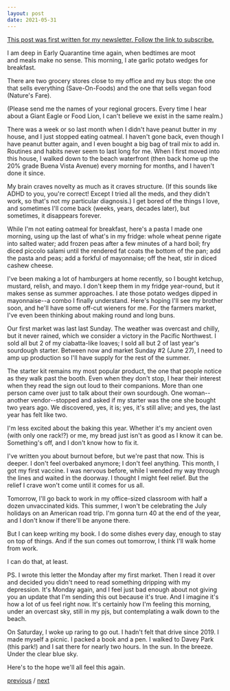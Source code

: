 ```yaml
---
layout: post
date: 2021-05-31
---
```


[This post was first written for my newsletter. Follow the link to subscribe.](https://tinyletter.com/jessdriscoll)

I am deep in Early Quarantine time again, when bedtimes are moot and meals make no sense. This morning, I ate garlic potato wedges for breakfast.

There are two grocery stores close to my office and my bus stop: the one that sells everything (Save-On-Foods) and the one that sells vegan food (Nature's Fare).

(Please send me the names of your regional grocers. Every time I hear about a Giant Eagle or Food Lion, I can't believe we exist in the same realm.)

There was a week or so last month when I didn't have peanut butter in my house, and I just stopped eating oatmeal. I haven't gone back, even though I have peanut butter again, and I even bought a big bag of trail mix to add in. Routines and habits never seem to last long for me. When I first moved into this house, I walked down to the beach waterfront (then back home up the 20% grade Buena Vista Avenue) every morning for months, and I haven't done it since. 

My brain craves novelty as much as it craves structure. (If this sounds like ADHD to you, you're correct! Except I tried all the meds, and they didn't work, so that's not my particular diagnosis.) I get bored of the things I love, and sometimes I'll come back (weeks, years, decades later), but sometimes, it disappears forever.

While I'm not eating oatmeal for breakfast, here's a pasta I made one morning, using up the last of what's in my fridge: whole wheat penne rigate into salted water; add frozen peas after a few minutes of a hard boil; fry diced piccolo salami until the rendered fat coats the bottom of the pan; add the pasta and peas; add a forkful of mayonnaise; off the heat, stir in diced cashew cheese.

I've been making a lot of hamburgers at home recently, so I bought ketchup, mustard, relish, and mayo. I don't keep them in my fridge year-round, but it makes sense as summer approaches. I ate those potato wedges dipped in mayonnaise--a combo I finally understand. Here's hoping I'll see my brother soon, and he'll have some off-cut wieners for me. For the farmers market, I've even been thinking about making round and long buns.

Our first market was last last Sunday. The weather was overcast and chilly, but it never rained, which we consider a victory in the Pacific Northwest. I sold all but 2 of my ciabatta-like loaves; I sold all but 2 of last year's sourdough starter. Between now and market Sunday #2 (June 27), I need to amp up production so I'll have supply for the rest of the summer.

The starter kit remains my most popular product, the one that people notice as they walk past the booth. Even when they don't stop, I hear their interest when they read the sign out loud to their companions. More than one person came over just to talk about their own sourdough. One woman--another vendor--stopped and asked if my starter was the one she bought two years ago. We discovered, yes, it is; yes, it's still alive; and yes, the last year has felt like two. 

I'm less excited about the baking this year. Whether it's my ancient oven (with only one rack!?) or me, my bread just isn't as good as I know it can be. Something's off, and I don't know how to fix it. 

I've written you about burnout before, but we're past that now. This is deeper. I don't feel overbaked anymore; I don't feel anything. This month, I got my first vaccine. I was nervous before, while I wended my way through the lines and waited in the doorway. I thought I might feel relief. But the relief I crave won't come until it comes for us all.

Tomorrow, I'll go back to work in my office-sized classroom with half a dozen unvaccinated kids. This summer, I won't be celebrating the July holidays on an American road trip. I'm gonna turn 40 at the end of the year, and I don't know if there'll be anyone there.

But I can keep writing my book. I do some dishes every day, enough to stay on top of things. And if the sun comes out tomorrow, I think I'll walk home from work. 

I can do that, at least. 

PS. I wrote this letter the Monday after my first market. Then I read it over and decided you didn't need to read something dripping with my depression. It's Monday again, and I feel just bad enough about not giving you an update that I'm sending this out because it's true. And I imagine it's how a lot of us feel right now. It's certainly how I'm feeling this morning, under an overcast sky, still in my pjs, but contemplating a walk down to the beach.

On Saturday, I woke up raring to go out. I hadn't felt that drive since 2019. I made myself a picnic. I packed a book and a pen. I walked to Davey Park (this park!) and I sat there for nearly two hours. In the sun. In the breeze. Under the clear blue sky. 

Here's to the hope we'll all feel this again.

<a href="{{page.previous.url}}">previous</a> / <a href="{{page.next.url}}">next</a>
